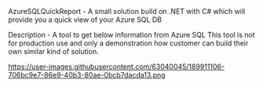 AzureSQLQuickReport - A small solution build on .NET with C# which will provide you a quick view of your Azure SQL DB

Description - A tool to get below information from Azure SQL This tool is not for production use and only a demonstration how customer can build their own similar kind of solution.


https://user-images.githubusercontent.com/63040045/189911106-706bc9e7-86e9-40b3-80ae-0bcb7dacda13.png
